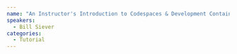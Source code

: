 ```yaml
---
name: "An Instructor's Introduction to Codespaces & Development Containers"
speakers:
  - Bill Siever
categories:
  - Tutorial
---
```


